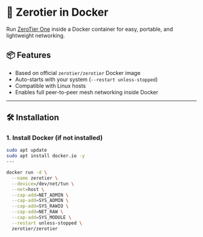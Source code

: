 
# 🚀 Zerotier in Docker

Run [ZeroTier One](https://www.zerotier.com/) inside a Docker container for easy, portable, and lightweight networking.

## 📦 Features
- Based on official `zerotier/zerotier` Docker image
- Auto-starts with your system (`--restart unless-stopped`)
- Compatible with Linux hosts
- Enables full peer-to-peer mesh networking inside Docker

---

## 🛠 Installation

### 1. Install Docker (if not installed)
```bash
sudo apt update
sudo apt install docker.io -y
---

docker run -d \
  --name zerotier \
  --device=/dev/net/tun \
  --net=host \
  --cap-add=NET_ADMIN \
  --cap-add=SYS_ADMIN \
  --cap-add=SYS_RAWIO \
  --cap-add=NET_RAW \
  --cap-add=SYS_MODULE \
  --restart unless-stopped \
  zerotier/zerotier
